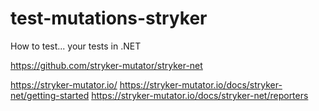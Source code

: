 # test-mutations-stryker
How to test... your tests in .NET

https://github.com/stryker-mutator/stryker-net

https://stryker-mutator.io/
https://stryker-mutator.io/docs/stryker-net/getting-started
https://stryker-mutator.io/docs/stryker-net/reporters